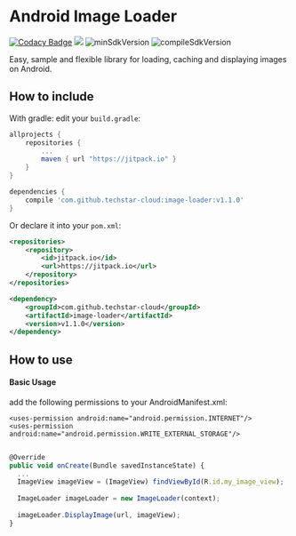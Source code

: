 # Android Image Loader
[![Codacy Badge](https://api.codacy.com/project/badge/Grade/ac691a10e7d04e00b54bd36df47feb26)](https://www.codacy.com/app/tortuvshin/image-loader?utm_source=github.com&utm_medium=referral&utm_content=techstar-inc/image-loader&utm_campaign=badger)
[![](https://jitpack.io/v/techstar-inc/image-loader.svg)](https://jitpack.io/#techstar-inc/image-loader)
![minSdkVersion](https://img.shields.io/badge/minSdkVersion-14-yellow.svg?style=true)
![compileSdkVersion](https://img.shields.io/badge/compileSdkVersion-26-green.svg?style=true)


Easy, sample and flexible library for loading, caching and displaying images on Android.

How to include
---

With gradle: edit your `build.gradle`:
```groovy
allprojects {
    repositories {
        ...
        maven { url "https://jitpack.io" }
    }
}

dependencies {
    compile 'com.github.techstar-cloud:image-loader:v1.1.0'
}
```

Or declare it into your `pom.xml`:

```xml
<repositories>
    <repository>
        <id>jitpack.io</id>
        <url>https://jitpack.io</url>
    </repository>
</repositories>

<dependency>
    <groupId>com.github.techstar-cloud</groupId>
    <artifactId>image-loader</artifactId>
    <version>v1.1.0</version>
</dependency>
```

How to use
---

#### Basic Usage

add the following permissions to your AndroidManifest.xml:

    <uses-permission android:name="android.permission.INTERNET"/>
    <uses-permission android:name="android.permission.WRITE_EXTERNAL_STORAGE"/>

```js

@Override 
public void onCreate(Bundle savedInstanceState) {
  ...
  ImageView imageView = (ImageView) findViewById(R.id.my_image_view);
  
  ImageLoader imageLoader = new ImageLoader(context);
  
  imageLoader.DisplayImage(url, imageView);
}
```

    
